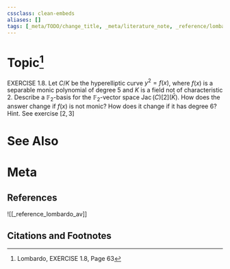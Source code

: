 ```yaml
---
cssclass: clean-embeds
aliases: []
tags: [_meta/TODO/change_title, _meta/literature_note, _reference/lombardo_av, _meta/exercise]
---
```

# Topic[^1]
EXERCISE 1.8. Let $C / K$ be the hyperelliptic curve $y^{2}=f(x)$, where $f(x)$ is a separable monic polynomial of degree 5 and $K$ is a field not of characteristic $2 .$ Describe a $\mathbb{F}_{2}$-basis for the $\mathbb{F}_{2}$-vector space $\operatorname{Jac}(C)[2](\bar{K})$. How does the answer change if $f(x)$ is not monic? How does it change if it has degree $6 ?$
Hint. See exercise $[2,3]$

# See Also

# Meta
## References
![[_reference_lombardo_av]]

## Citations and Footnotes
[^1]: Lombardo, EXERCISE 1.8, Page 63
